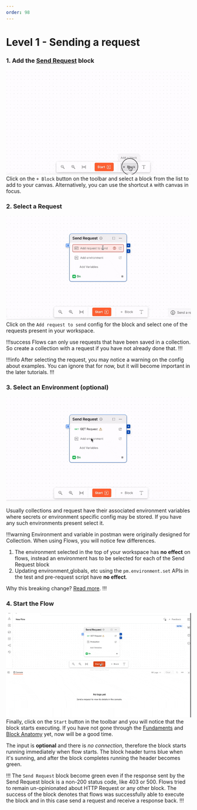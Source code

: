 ```yaml
---
order: 98
---
```

# Level 1 - Sending a request

### 1. Add the [Send Request](../blocks/send-request.md) block
![](../static/add-block-toolbar.gif)
Click on the `+ Block` button on the toolbar and select a block from the list
to add to your canvas. Alternatively, you can use the shortcut `A` with canvas in
focus.

### 2. Select a Request
![](../static/select-request-in-block.gif)
Click on the `Add request to send` config for the block and select one of the requests present
in your workspace.

!!!success
Flows can only use requests that have been saved in a collection. So create a collection with a request
if you have not already done that.
!!!

!!!info
After selecting the request, you may notice a warning on the config about examples. You can ignore that for now,
but it will become important in the later tutorials.
!!!

### 3. Select an Environment (optional)
![](../static/select-environment-in-block.gif)

Usually collections and request have their associated environment variables where secrets or environment specific
config may be stored. If you have any such environments present select it.

!!!warning
Environment and variable in postman were originally designed for Collection. When using Flows, you will
notice few differences.
1. The environment selected in the top of your workspace has **no effect** on flows, instead an environment
   has to be selected for each of the Send Request block
2. Updating environment,globals, etc using the `pm.environment.set` APIs in the test and pre-request script
   have **no effect**.

Why this breaking change? [Read more](https://github.com/postmanlabs/postman-flows/discussions/142).
!!!

### 4. Start the Flow
![](../static/start-send-request.gif)
Finally, click on the `Start` button in the toolbar and you will notice that the block starts executing.
If you have not gone through the [Fundaments](/#fundamentals) and [Block Anatomy](../getting-started/blocks.md) yet, 
now will be a good time.

The input is **optional** and there is *no connection*, therefore the block starts
running immediately when flow starts. The block header turns blue when it's sunning,
and after the block completes running the header becomes green.

!!!
The `Send Request` block become green even if the response sent by the Send Request block is a non-200 status code, like 403 or 500.
Flows tried to remain un-opinionated about HTTP Request or any other block. The success of the block denotes that flows was successfully able
to execute the block and in this case send a request and receive a response back.
!!!
